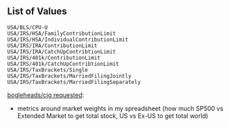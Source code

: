 ## List of Values
```
USA/BLS/CPU-U
USA/IRS/HSA/FamilyContributionLimit
USA/IRS/HSA/IndividualContributionLimit
USA/IRS/IRA/ContributionLimit
USA/IRS/IRA/CatchUpContribtionLimit
USA/IRS/401k/ContributionLimit
USA/IRS/401k/CatchUpContribtionLimit
USA/IRS/TaxBrackets/Single
USA/IRS/TaxBrackets/MarriedFilingJointly
USA/IRS/TaxBrackets/MarriedFilingSeparately
```

[bogleheads/cjg requested](https://www.bogleheads.org/forum/viewtopic.php?p=6929156#p6929156):
- metrics around market weights in my spreadsheet (how much SP500 vs Extended Market to get total stock, US vs Ex-US to get total world)